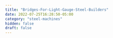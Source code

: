 ```yaml
---
title: "Bridges-For-Light-Gauge-Steel-Builders"
date: 2022-07-25T16:28:50-05:00
category: "steel-machines"
hidden: false
draft: false
---
```


